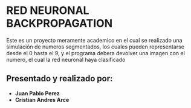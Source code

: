 # RED NEURONAL BACKPROPAGATION

Este es un proyecto meramente academico en el cual se realizado una simulación de numeros segmentados, los cuales pueden
representarse desde el 0 hasta el 9, y el programa debera devolver una imagen con el numero, el cual la red neuronal haya 
clasificado


## Presentado y realizado por:

* **Juan Pablo Perez** 
* **Cristian Andres Arce**
